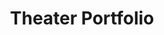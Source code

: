 ---
layout: portfolio
title: Theater Portfolio
img_src: /assets/images/Othello-3.jpg
img_alt: Theater Portfolio
---